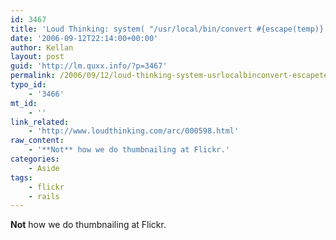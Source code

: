 ```yaml
---
id: 3467
title: 'Loud Thinking: system( "/usr/local/bin/convert #{escape(temp)} -resize 48&#215;48! #{escape(target)}" )'
date: '2006-09-12T22:14:00+00:00'
author: Kellan
layout: post
guid: 'http://lm.quxx.info/?p=3467'
permalink: /2006/09/12/loud-thinking-system-usrlocalbinconvert-escapetemp-resize-48x48-escapetarget/
typo_id:
    - '3466'
mt_id:
    - ''
link_related:
    - 'http://www.loudthinking.com/arc/000598.html'
raw_content:
    - '**Not** how we do thumbnailing at Flickr.'
categories:
    - Aside
tags:
    - flickr
    - rails
---
```


**Not** how we do thumbnailing at Flickr.
